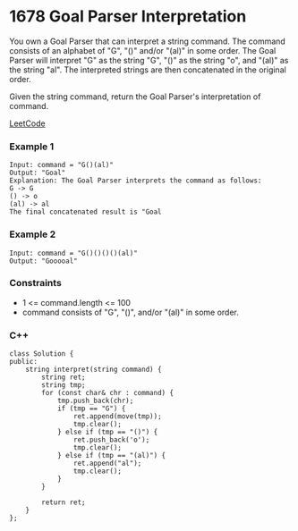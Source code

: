 # 1678 Goal Parser Interpretation

You own a Goal Parser that can interpret a string command. The command consists of an alphabet of "G", "()" and/or "(al)" in some order. The Goal Parser will interpret "G" as the string "G", "()" as the string "o", and "(al)" as the string "al". The interpreted strings are then concatenated in the original order.

Given the string command, return the Goal Parser's interpretation of command.
  
[LeetCode](https://leetcode.cn/problems/goal-parser-interpretation/)

### Example 1

```
Input: command = "G()(al)"
Output: "Goal"
Explanation: The Goal Parser interprets the command as follows:
G -> G
() -> o
(al) -> al
The final concatenated result is "Goal
```

### Example 2

```
Input: command = "G()()()()(al)"
Output: "Gooooal"
```


### Constraints

* 1 <= command.length <= 100
* command consists of "G", "()", and/or "(al)" in some order.

### C++ 

```
class Solution {
public:
    string interpret(string command) {
        string ret;
        string tmp;
        for (const char& chr : command) {
            tmp.push_back(chr);
            if (tmp == "G") {
                ret.append(move(tmp));
                tmp.clear();
            } else if (tmp == "()") {
                ret.push_back('o');
                tmp.clear();
            } else if (tmp == "(al)") {
                ret.append("al");
                tmp.clear();
            }
        }

        return ret;
    }
};
```